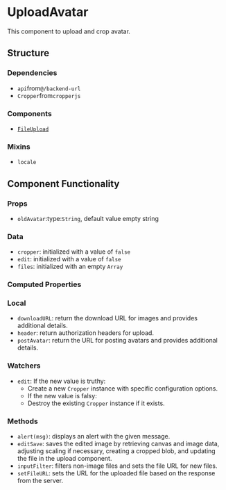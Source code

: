 UploadAvatar
===============
This component to upload and crop avatar.
## Structure

### Dependencies
* `api`from`@/backend-url`
* `Cropper`from`cropperjs`

### Components
- [`FileUpload`](../upload-file)

### Mixins
* `locale` 

Component Functionality
---------
### Props
- `oldAvatar`:type:`String`, default value empty string

### Data
- `cropper`: initialized with a value of `false`
- `edit`: initialized with a value of `false`
- `files`: initialized with an empty `Array`

### Computed Properties

### Local
- `downloadURL`: return the download URL for images and provides additional details.  
- `header`: return authorization headers for upload.
- `postAvatar`: return the URL for posting avatars and provides additional details.

### Watchers
- `edit`: If the new value is truthy:
    - Create a new `Cropper` instance with specific configuration options.
    - If the new value is falsy:
    - Destroy the existing `Cropper` instance if it exists.

### Methods
- `alert(msg)`: displays an alert with the given message.
- `editSave`: saves the edited image by retrieving canvas and image data, adjusting scaling if necessary, creating a cropped blob, and updating the file in the upload component.
- `inputFilter`: filters non-image files and sets the file URL for new files.
- `setFileURL`: sets the URL for the uploaded file based on the response from the server.
